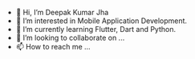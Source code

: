 - 👋 Hi, I’m Deepak Kumar Jha
- 👀 I’m interested in Mobile Application Development.
- 🌱 I’m currently learning Flutter, Dart and Python.
- 💞️ I’m looking to collaborate on ...
- 📫 How to reach me ...

<!---
deepak-jha-11723/deepak-jha-11723 is a ✨ special ✨ repository because its `README.md` (this file) appears on your GitHub profile.
You can click the Preview link to take a look at your changes.
--->
